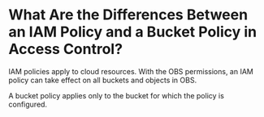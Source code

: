 # What Are the Differences Between an IAM Policy and a Bucket Policy in Access Control?<a name="obs_faq_0054"></a>

IAM policies  apply to cloud resources. With the OBS permissions, an IAM policy can take effect on all buckets and objects in OBS.

A bucket policy applies only to the bucket for which the policy is configured.

